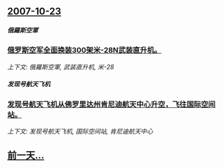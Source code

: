 ## [2007-10-23](/news/2007/10/23/index.md)

##### 俄羅斯空軍
### [俄罗斯空军全面换装300架米-28N武装直升机。](/news/2007/10/23/俄罗斯空军全面换装300架米-28N武装直升机.md)
_上下文: 俄羅斯空軍, 武装直升机, 米-28_

##### 发现号航天飞机
### [发现号航天飞机从佛罗里达州肯尼迪航天中心升空，飞往国际空间站。](/news/2007/10/23/发现号航天飞机从佛罗里达州肯尼迪航天中心升空-飞往国际空间站.md)
_上下文: 发现号航天飞机, 国际空间站, 肯尼迪航天中心_

## [前一天...](/news/2007/10/22/index.md)

